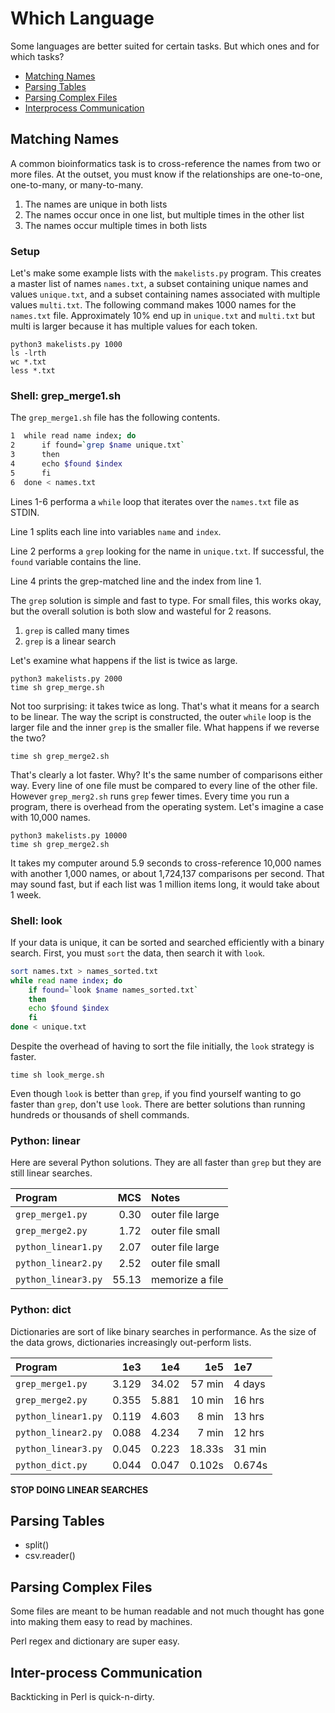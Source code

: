 Which Language
==============

Some languages are better suited for certain tasks. But which ones and for
which tasks?

+ [Matching Names](#matching-names)
+ [Parsing Tables](#parsing-tables)
+ [Parsing Complex Files](#parsing-complex-files)
+ [Interprocess Communication](#interprocess-communication)

## Matching Names ##

A common bioinformatics task is to cross-reference the names from two or more
files. At the outset, you must know if the relationships are one-to-one,
one-to-many, or many-to-many.

1. The names are unique in both lists
2. The names occur once in one list, but multiple times in the other list
3. The names occur multiple times in both lists

### Setup ###

Let's make some example lists with the `makelists.py` program. This creates a
master list of names `names.txt`, a subset containing unique names and values
`unique.txt`, and a subset containing names associated with multiple values
`multi.txt`. The following command makes 1000 names for the `names.txt` file.
Approximately 10% end up in `unique.txt` and `multi.txt` but multi is larger
because it has multiple values for each token.

```
python3 makelists.py 1000
ls -lrth
wc *.txt
less *.txt
```

### Shell: grep_merge1.sh ###

The `grep_merge1.sh` file has the following contents.

```bash
1  while read name index; do
2      if found=`grep $name unique.txt`
3      then
4      echo $found $index
5      fi
6  done < names.txt
```

Lines 1-6 performa a `while` loop that iterates over the `names.txt` file as
STDIN.

Line 1 splits each line into variables `name` and `index`.

Line 2 performs a `grep` looking for the name in `unique.txt`. If successful,
the `found` variable contains the line.

Line 4 prints the grep-matched line and the index from line 1.

The `grep` solution is simple and fast to type. For small files, this works
okay, but the overall solution is both slow and wasteful for 2 reasons.

1. `grep` is called many times
2. `grep` is a linear search

Let's examine what happens if the list is twice as large.

```
python3 makelists.py 2000
time sh grep_merge.sh
```

Not too surprising: it takes twice as long. That's what it means for a search
to be linear. The way the script is constructed, the outer `while` loop is the
larger file and the inner `grep` is the smaller file. What happens if we
reverse the two?

```
time sh grep_merge2.sh
```

That's clearly a lot faster. Why? It's the same number of comparisons either
way. Every line of one file must be compared to every line of the other file.
However `grep_merg2.sh` runs `grep` fewer times. Every time you run a program,
there is overhead from the operating system. Let's imagine a case with 10,000
names.

```
python3 makelists.py 10000
time sh grep_merge2.sh
```

It takes my computer around 5.9 seconds to cross-reference 10,000 names with
another 1,000 names, or about 1,724,137 comparisons per second. That may sound
fast, but if each list was 1 million items long, it would take about 1 week.

### Shell: look ###

If your data is unique, it can be sorted and searched efficiently with a binary
search. First, you must `sort` the data, then search it with `look`.

```bash
sort names.txt > names_sorted.txt
while read name index; do
    if found=`look $name names_sorted.txt`
    then
    echo $found $index
    fi
done < unique.txt
```

Despite the overhead of having to sort the file initially, the `look` strategy
is faster. 

```
time sh look_merge.sh
```

Even though `look` is better than `grep`, if you find yourself wanting to go
faster than `grep`, don't use `look`. There are better solutions than running
hundreds or thousands of shell commands.

### Python: linear ###

Here are several Python solutions. They are all faster than `grep` but they are
still linear searches.

| Program             |  MCS   | Notes
|:--------------------|-------:|:----------------
| `grep_merge1.py`    |   0.30 | outer file large
| `grep_merge2.py`    |   1.72 | outer file small
| `python_linear1.py` |   2.07 | outer file large
| `python_linear2.py` |   2.52 | outer file small
| `python_linear3.py` |  55.13 | memorize a file

### Python: dict ###

Dictionaries are sort of like binary searches in performance. As the size of
the data grows, dictionaries increasingly out-perform lists.

| Program             |  1e3  |  1e4  |   1e5  |   1e7  | 
|:--------------------|------:|------:|-------:|:-------|
| `grep_merge1.py`    | 3.129 | 34.02 | 57 min | 4 days |
| `grep_merge2.py`    | 0.355 | 5.881 | 10 min | 16 hrs |
| `python_linear1.py` | 0.119 | 4.603 |  8 min | 13 hrs |
| `python_linear2.py` | 0.088 | 4.234 |  7 min | 12 hrs |
| `python_linear3.py` | 0.045 | 0.223 | 18.33s | 31 min |
| `python_dict.py`    | 0.044 | 0.047 | 0.102s | 0.674s |

**STOP DOING LINEAR SEARCHES**

## Parsing Tables ##

+ split()
+ csv.reader()

## Parsing Complex Files ##

Some files are meant to be human readable and not much thought has gone into
making them easy to read by machines.

Perl regex and dictionary are super easy.

## Inter-process Communication ##

Backticking in Perl is quick-n-dirty.


